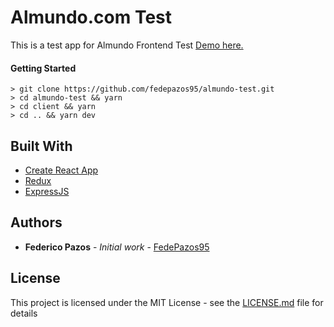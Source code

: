 # Almundo.com Test

This is a test app for Almundo Frontend Test 
[Demo here.](https://almundo-test-fp95.herokuapp.com/)

#### Getting Started
```
> git clone https://github.com/fedepazos95/almundo-test.git
> cd almundo-test && yarn
> cd client && yarn
> cd .. && yarn dev
```

## Built With

* [Create React App](https://github.com/facebook/create-react-app)
* [Redux](https://redux.js.org/)
* [ExpressJS](http://expressjs.com/)

## Authors

* **Federico Pazos** - *Initial work* - [FedePazos95](https://github.com/fedepazos95)

## License

This project is licensed under the MIT License - see the [LICENSE.md](LICENSE.md) file for details